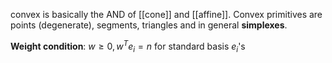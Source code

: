 convex is basically the AND of [[cone]] and [[affine]]. Convex primitives are points (degenerate), segments, triangles and in general **simplexes**.

**Weight condition**: $w\geq 0, w^{T}e_{i}=n$ for standard basis $e_{i}$'s


